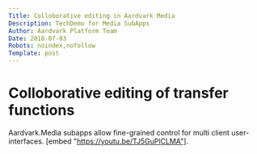 ```yaml
---
Title: Colloborative editing in Aardvark Media
Description: TechDemo for Media SubApps
Author: Aardvark Platform Team
Date: 2018-07-03
Robots: noindex,nofollow
Template: post
---
```

# Colloborative editing of transfer functions

Aardvark.Media subapps allow fine-grained control for multi client user-interfaces.
[embed "https://youtu.be/TJ5GuPlCLMA"].